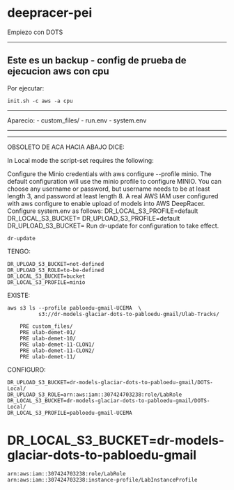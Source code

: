 # deepracer-pei
Empiezo con DOTS

-------------------------
Este es un backup - config de 
prueba de ejecucion aws con cpu
-------------------------

Por ejecutar:

    init.sh -c aws -a cpu

---------------------------------

Aparecio:
    -  custom_files/
    -  run.env
    -  system.env

---------------------------------



*************************************
OBSOLETO DE ACA HACIA ABAJO
DICE:

In Local mode the script-set requires the following:

Configure the Minio credentials with aws configure --profile minio. The default configuration will use the minio profile to configure MINIO. You can choose any username or password, but username needs to be at least length 3, and password at least length 8.
A real AWS IAM user configured with aws configure to enable upload of models into AWS DeepRacer.
Configure system.env as follows:
    DR_LOCAL_S3_PROFILE=default
    DR_LOCAL_S3_BUCKET=<bucketname>
    DR_UPLOAD_S3_PROFILE=default
    DR_UPLOAD_S3_BUCKET=<your-aws-deepracer-bucket>
Run dr-update for configuration to take effect.


    dr-update


TENGO:

    DR_UPLOAD_S3_BUCKET=not-defined
    DR_UPLOAD_S3_ROLE=to-be-defined
    DR_LOCAL_S3_BUCKET=bucket
    DR_LOCAL_S3_PROFILE=minio

EXISTE:

    aws s3 ls --profile pabloedu-gmail-UCEMA  \
              s3://dr-models-glaciar-dots-to-pabloedu-gmail/Ulab-Tracks/  

        PRE custom_files/
        PRE ulab-demet-01/
        PRE ulab-demet-10/
        PRE ulab-demet-11-CLON1/
        PRE ulab-demet-11-CLON2/
        PRE ulab-demet-11/

CONFIGURO:

    DR_UPLOAD_S3_BUCKET=dr-models-glaciar-dots-to-pabloedu-gmail/DOTS-Local/
    DR_UPLOAD_S3_ROLE=arn:aws:iam::307424703238:role/LabRole
    DR_LOCAL_S3_BUCKET=dr-models-glaciar-dots-to-pabloedu-gmail/DOTS-Local/
    DR_LOCAL_S3_PROFILE=pabloedu-gmail-UCEMA

    
  #  DR_LOCAL_S3_BUCKET=dr-models-glaciar-dots-to-pabloedu-gmail
    


    arn:aws:iam::307424703238:role/LabRole
    arn:aws:iam::307424703238:instance-profile/LabInstanceProfile